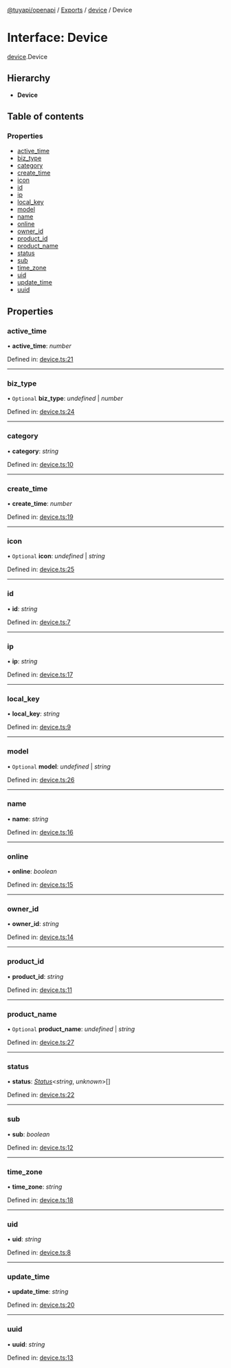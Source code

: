 [@tuyapi/openapi](../README.md) / [Exports](../modules.md) / [device](../modules/device.md) / Device

# Interface: Device

[device](../modules/device.md).Device

## Hierarchy

* **Device**

## Table of contents

### Properties

- [active\_time](device.device-1.md#active_time)
- [biz\_type](device.device-1.md#biz_type)
- [category](device.device-1.md#category)
- [create\_time](device.device-1.md#create_time)
- [icon](device.device-1.md#icon)
- [id](device.device-1.md#id)
- [ip](device.device-1.md#ip)
- [local\_key](device.device-1.md#local_key)
- [model](device.device-1.md#model)
- [name](device.device-1.md#name)
- [online](device.device-1.md#online)
- [owner\_id](device.device-1.md#owner_id)
- [product\_id](device.device-1.md#product_id)
- [product\_name](device.device-1.md#product_name)
- [status](device.device-1.md#status)
- [sub](device.device-1.md#sub)
- [time\_zone](device.device-1.md#time_zone)
- [uid](device.device-1.md#uid)
- [update\_time](device.device-1.md#update_time)
- [uuid](device.device-1.md#uuid)

## Properties

### active\_time

• **active\_time**: *number*

Defined in: [device.ts:21](https://github.com/TuyaAPI/openapi/blob/06f5abb/src/device.ts#L21)

___

### biz\_type

• `Optional` **biz\_type**: *undefined* \| *number*

Defined in: [device.ts:24](https://github.com/TuyaAPI/openapi/blob/06f5abb/src/device.ts#L24)

___

### category

• **category**: *string*

Defined in: [device.ts:10](https://github.com/TuyaAPI/openapi/blob/06f5abb/src/device.ts#L10)

___

### create\_time

• **create\_time**: *number*

Defined in: [device.ts:19](https://github.com/TuyaAPI/openapi/blob/06f5abb/src/device.ts#L19)

___

### icon

• `Optional` **icon**: *undefined* \| *string*

Defined in: [device.ts:25](https://github.com/TuyaAPI/openapi/blob/06f5abb/src/device.ts#L25)

___

### id

• **id**: *string*

Defined in: [device.ts:7](https://github.com/TuyaAPI/openapi/blob/06f5abb/src/device.ts#L7)

___

### ip

• **ip**: *string*

Defined in: [device.ts:17](https://github.com/TuyaAPI/openapi/blob/06f5abb/src/device.ts#L17)

___

### local\_key

• **local\_key**: *string*

Defined in: [device.ts:9](https://github.com/TuyaAPI/openapi/blob/06f5abb/src/device.ts#L9)

___

### model

• `Optional` **model**: *undefined* \| *string*

Defined in: [device.ts:26](https://github.com/TuyaAPI/openapi/blob/06f5abb/src/device.ts#L26)

___

### name

• **name**: *string*

Defined in: [device.ts:16](https://github.com/TuyaAPI/openapi/blob/06f5abb/src/device.ts#L16)

___

### online

• **online**: *boolean*

Defined in: [device.ts:15](https://github.com/TuyaAPI/openapi/blob/06f5abb/src/device.ts#L15)

___

### owner\_id

• **owner\_id**: *string*

Defined in: [device.ts:14](https://github.com/TuyaAPI/openapi/blob/06f5abb/src/device.ts#L14)

___

### product\_id

• **product\_id**: *string*

Defined in: [device.ts:11](https://github.com/TuyaAPI/openapi/blob/06f5abb/src/device.ts#L11)

___

### product\_name

• `Optional` **product\_name**: *undefined* \| *string*

Defined in: [device.ts:27](https://github.com/TuyaAPI/openapi/blob/06f5abb/src/device.ts#L27)

___

### status

• **status**: [*Status*](device.status.md)<*string*, *unknown*\>[]

Defined in: [device.ts:22](https://github.com/TuyaAPI/openapi/blob/06f5abb/src/device.ts#L22)

___

### sub

• **sub**: *boolean*

Defined in: [device.ts:12](https://github.com/TuyaAPI/openapi/blob/06f5abb/src/device.ts#L12)

___

### time\_zone

• **time\_zone**: *string*

Defined in: [device.ts:18](https://github.com/TuyaAPI/openapi/blob/06f5abb/src/device.ts#L18)

___

### uid

• **uid**: *string*

Defined in: [device.ts:8](https://github.com/TuyaAPI/openapi/blob/06f5abb/src/device.ts#L8)

___

### update\_time

• **update\_time**: *string*

Defined in: [device.ts:20](https://github.com/TuyaAPI/openapi/blob/06f5abb/src/device.ts#L20)

___

### uuid

• **uuid**: *string*

Defined in: [device.ts:13](https://github.com/TuyaAPI/openapi/blob/06f5abb/src/device.ts#L13)
